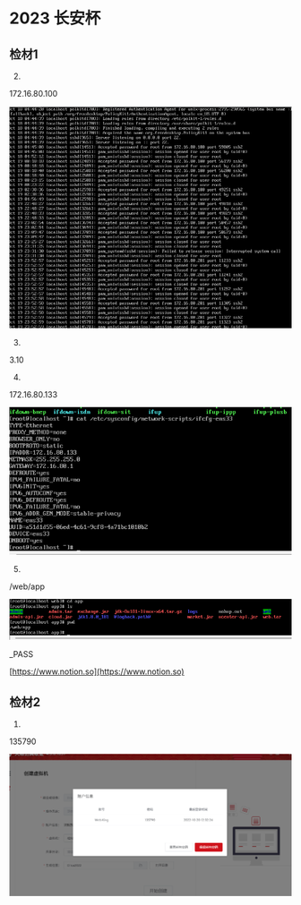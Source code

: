 # 2023 长安杯

## 检材1

2.

172.16.80.100

![Untitled](attachments/Untitled.png)

3.

3.10

4.

172.16.80.133

![Untitled](attachments/Untitled%201.png)

5.

/web/app

![Untitled](attachments/Untitled%202.png)

_PASS

[https://www.notion.so](https://www.notion.so)

## 检材2

1.

135790

![Untitled](attachments/Untitled%203.png)